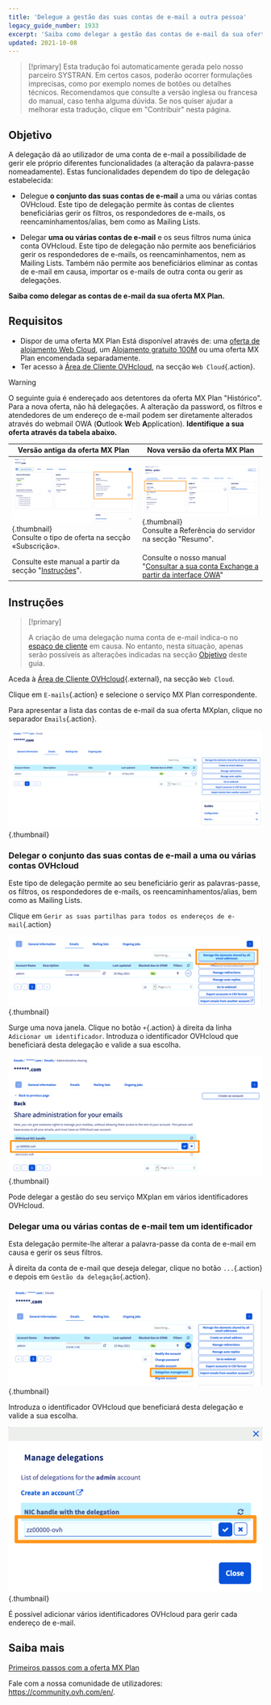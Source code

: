 ```yaml
---
title: 'Delegue a gestão das suas contas de e-mail a outra pessoa'
legacy_guide_number: 1933
excerpt: 'Saiba como delegar a gestão das contas de e-mail da sua oferta MX Plan'
updated: 2021-10-08
---
```


> [!primary]
> Esta tradução foi automaticamente gerada pelo nosso parceiro SYSTRAN. Em certos casos, poderão ocorrer formulações imprecisas, como por exemplo nomes de botões ou detalhes técnicos. Recomendamos que consulte a versão inglesa ou francesa do manual, caso tenha alguma dúvida. Se nos quiser ajudar a melhorar esta tradução, clique em "Contribuir" nesta página.
>

## Objetivo <a name="objective"></a>

A delegação dá ao utilizador de uma conta de e-mail a possibilidade de gerir ele próprio diferentes funcionalidades (a alteração da palavra-passe nomeadamente). Estas funcionalidades dependem do tipo de delegação estabelecida:

- Delegue **o conjunto das suas contas de e-mail** a uma ou várias contas OVHcloud. Este tipo de delegação permite às contas de clientes beneficiárias gerir os filtros, os respondedores de e-mails, os reencaminhamentos/alias, bem como as Mailing Lists.

- Delegar **uma ou várias contas de e-mail** e os seus filtros numa única conta OVHcloud. Este tipo de delegação não permite aos beneficiários gerir os respondedores de e-mails, os reencaminhamentos, nem as Mailing Lists. Também não permite aos beneficiários eliminar as contas de e-mail em causa, importar os e-mails de outra conta ou gerir as delegações.

**Saiba como delegar as contas de e-mail da sua oferta MX Plan.**

## Requisitos

- Dispor de uma oferta MX Plan Está disponível através de: uma [oferta de alojamento Web Cloud](https://www.ovhcloud.com/pt/web-hosting/), um [Alojamento gratuito 100M](https://www.ovhcloud.com/pt/domains/free-web-hosting/) ou uma oferta MX Plan encomendada separadamente.
- Ter acesso à [Área de Cliente OVHcloud](https://www.ovh.com/auth/?action=gotomanager&from=https://www.ovh.pt/&ovhSubsidiary=pt), na secção `Web Cloud`{.action}.

> [!warning]
>
> O seguinte guia é endereçado aos detentores da oferta MX Plan "Histórico". Para a nova oferta, não há delegações. A alteração da password, os filtros e atendedores de um endereço de e-mail podem ser diretamente alterados através do webmail OWA (**O**utlook **W**eb **A**pplication). **Identifique a sua oferta através da tabela abaixo.**
>

|Versão antiga da oferta MX Plan|Nova versão da oferta MX Plan|
|---|---|
|![email](images/mxplan-starter-legacy-step1.png){.thumbnail}<br> Consulte o tipo de oferta na secção «Subscrição».|![email](images/mxplan-starter-new-step1.png){.thumbnail}<br>Consulte a Referência do servidor na secção "Resumo".|
|Consulte este manual a partir da secção "[Instruções](#oldmxplan)".|Consulte o nosso manual "[Consultar a sua conta Exchange a partir da interface OWA](/pages/web/emails/email_owa#alterar-a-palavra-passe)"|

## Instruções <a name="oldmxplan"></a>

> [!primary]
>
>A criação de uma delegação numa conta de e-mail indica-o no [espaço de cliente](https://www.ovh.com/auth/?action=gotomanager&from=https://www.ovh.pt/&ovhSubsidiary=pt) em causa. No entanto, nesta situação, apenas serão possíveis as alterações indicadas na secção [Objetivo](#objective) deste guia.
>

Aceda à [Área de Cliente OVHcloud](https://www.ovh.com/auth/?action=gotomanager&from=https://www.ovh.pt/&ovhSubsidiary=pt){.external}, na secção `Web Cloud`.

Clique em `E-mails`{.action} e selecione o serviço MX Plan correspondente.

Para apresentar a lista das contas de e-mail da sua oferta MXplan, clique no separador `Emails`{.action}.

![delegação](images/mxplan-delegation-01.png){.thumbnail}

### Delegar o conjunto das suas contas de e-mail a uma ou várias contas OVHcloud

Este tipo de delegação permite ao seu beneficiário gerir as palavras-passe, os filtros, os respondedores de e-mails, os reencaminhamentos/alias, bem como as Mailing Lists.

Clique em `Gerir as suas partilhas para todos os endereços de e-mail`{.action}

![delegação](images/mxplan-delegation-02.png){.thumbnail}

Surge uma nova janela. Clique no botão `+`{.action} à direita da linha `Adicionar um identificador`. Introduza o identificador OVHcloud que beneficiará desta delegação e valide a sua escolha.

![delegação](images/mxplan-delegation-03.png){.thumbnail}

Pode delegar a gestão do seu serviço MXplan em vários identificadores OVHcloud.

### Delegar uma ou várias contas de e-mail tem um identificador

Esta delegação permite-lhe alterar a palavra-passe da conta de e-mail em causa e gerir os seus filtros.

À direita da conta de e-mail que deseja delegar, clique no botão `...`{.action} e depois em `Gestão da delegação`{.action}.

![delegação](images/mxplan-delegation-04.png){.thumbnail}

Introduza o identificador OVHcloud que beneficiará desta delegação e valide a sua escolha.

![delegação](images/mxplan-delegation-05.png){.thumbnail}

É possível adicionar vários identificadores OVHcloud para gerir cada endereço de e-mail.

## Saiba mais

[Primeiros passos com a oferta MX Plan](/pages/web_cloud/email_and_collaborative_solutions/mx_plan/email_generalities)

Fale com a nossa comunidade de utilizadores: <https://community.ovh.com/en/>.
